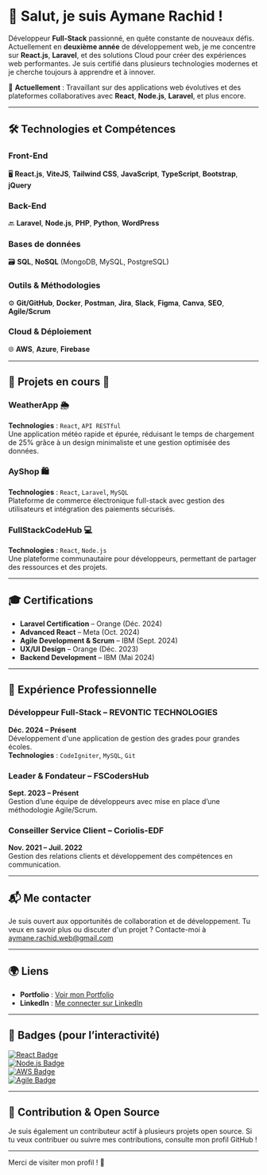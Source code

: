 # 👋 Salut, je suis **Aymane Rachid** !

Développeur **Full-Stack** passionné, en quête constante de nouveaux défis. Actuellement en **deuxième année** de développement web, je me concentre sur **React.js**, **Laravel**, et des solutions Cloud pour créer des expériences web performantes. Je suis certifié dans plusieurs technologies modernes et je cherche toujours à apprendre et à innover.

🔭 **Actuellement** : Travaillant sur des applications web évolutives et des plateformes collaboratives avec **React**, **Node.js**, **Laravel**, et plus encore.

---

## 🛠️ Technologies et Compétences

### **Front-End**  
🖥️ **React.js**, **ViteJS**, **Tailwind CSS**, **JavaScript**, **TypeScript**, **Bootstrap**, **jQuery**

### **Back-End**  
🔙 **Laravel**, **Node.js**, **PHP**, **Python**, **WordPress**

### **Bases de données**  
🗃️ **SQL**, **NoSQL** (MongoDB, MySQL, PostgreSQL)

### **Outils & Méthodologies**  
⚙️ **Git/GitHub**, **Docker**, **Postman**, **Jira**, **Slack**, **Figma**, **Canva**, **SEO**, **Agile/Scrum**

### **Cloud & Déploiement**  
🌐 **AWS**, **Azure**, **Firebase**

---

## 🌱 Projets en cours 🚀

### **WeatherApp** 🌦️  
**Technologies** : `React`, `API RESTful`  
Une application météo rapide et épurée, réduisant le temps de chargement de 25% grâce à un design minimaliste et une gestion optimisée des données.

### **AyShop** 🛍️  
**Technologies** : `React`, `Laravel`, `MySQL`  
Plateforme de commerce électronique full-stack avec gestion des utilisateurs et intégration des paiements sécurisés. 

### **FullStackCodeHub** 💻  
**Technologies** : `React`, `Node.js`  
Une plateforme communautaire pour développeurs, permettant de partager des ressources et des projets.

---

## 🎓 Certifications

- **Laravel Certification** – Orange (Déc. 2024)
- **Advanced React** – Meta (Oct. 2024)
- **Agile Development & Scrum** – IBM (Sept. 2024)
- **UX/UI Design** – Orange (Déc. 2023)
- **Backend Development** – IBM (Mai 2024)

---

## 💼 Expérience Professionnelle

### **Développeur Full-Stack** – **REVONTIC TECHNOLOGIES**  
**Déc. 2024 – Présent**  
Développement d'une application de gestion des grades pour grandes écoles.  
**Technologies** : `CodeIgniter`, `MySQL`, `Git`

### **Leader & Fondateur** – **FSCodersHub**  
**Sept. 2023 – Présent**  
Gestion d’une équipe de développeurs avec mise en place d’une méthodologie Agile/Scrum.

### **Conseiller Service Client** – **Coriolis-EDF**  
**Nov. 2021 – Juil. 2022**  
Gestion des relations clients et développement des compétences en communication.

---
## 📬 Me contacter

Je suis ouvert aux opportunités de collaboration et de développement. Tu veux en savoir plus ou discuter d'un projet ? Contacte-moi à [aymane.rachid.web@gmail.com](mailto:aymane.rachid.web@gmail.com)

---

## 🌍 Liens
- **Portfolio** : [Voir mon Portfolio](https://aymanecloclo.github.io/Portfolio)
- **LinkedIn** : [Me connecter sur LinkedIn]([https://www.linkedin.com/in/aymanerachid/](https://www.linkedin.com/in/aymane-rachid-106700317/))
---

## 🔗 Badges (pour l’interactivité)

[![React Badge](https://img.shields.io/badge/React-61DAFB?logo=react&logoColor=white)](https://reactjs.org/)  
[![Node.js Badge](https://img.shields.io/badge/Node.js-339933?logo=node.js&logoColor=white)](https://nodejs.org/)  
[![AWS Badge](https://img.shields.io/badge/AWS-232F3E?logo=amazon-aws&logoColor=white)](https://aws.amazon.com/)  
[![Agile Badge](https://img.shields.io/badge/Agile%20/Scrum-0e9c92?logo=scrum&logoColor=white)](https://www.scrum.org/)

---

## 🔄 Contribution & Open Source

Je suis également un contributeur actif à plusieurs projets open source. Si tu veux contribuer ou suivre mes contributions, consulte mon profil GitHub !

---

Merci de visiter mon profil ! 🚀
